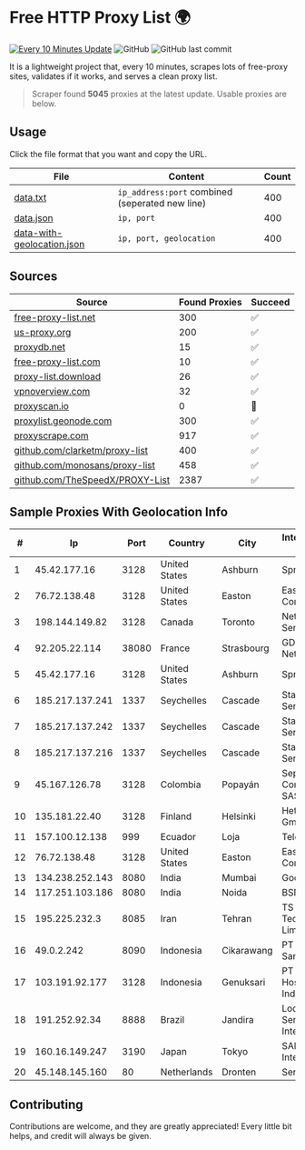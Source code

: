 
# Free HTTP Proxy List 🌍

[![Every 10 Minutes Update](https://github.com/mertguvencli/http-proxy-list/actions/workflows/main.yml/badge.svg?branch=main)](https://github.com/mertguvencli/http-proxy-list/actions/workflows/main.yml)
![GitHub](https://img.shields.io/github/license/mertguvencli/http-proxy-list)
![GitHub last commit](https://img.shields.io/github/last-commit/mertguvencli/http-proxy-list)

It is a lightweight project that, every 10 minutes, scrapes lots of free-proxy sites, validates if it works, and serves a clean proxy list.


> Scraper found **5045** proxies at the latest update. Usable proxies are below.

## Usage

Click the file format that you want and copy the URL.


|File|Content|Count|
|----|-------|-----|
|[data.txt](https://raw.githubusercontent.com/mertguvencli/http-proxy-list/main/proxy-list/data.txt)|`ip_address:port` combined (seperated new line)|400|
|[data.json](https://raw.githubusercontent.com/mertguvencli/http-proxy-list/main/proxy-list/data.json)|`ip, port`|400|
|[data-with-geolocation.json](https://raw.githubusercontent.com/mertguvencli/http-proxy-list/main/proxy-list/data-with-geolocation.json)|`ip, port, geolocation`|400|

## Sources

|Source|Found Proxies|Succeed|
|------|-------------|-------|
|[free-proxy-list.net](https://free-proxy-list.net)|300|✅|
|[us-proxy.org](https://www.us-proxy.org)|200|✅|
|[proxydb.net](http://proxydb.net)|15|✅|
|[free-proxy-list.com](https://free-proxy-list.com/?page=&port=&type%5B%5D=http&type%5B%5D=https&up_time=0&search=Search)|10|✅|
|[proxy-list.download](https://www.proxy-list.download/HTTP)|26|✅|
|[vpnoverview.com](https://vpnoverview.com/privacy/anonymous-browsing/free-proxy-servers)|32|✅|
|[proxyscan.io](https://www.proxyscan.io)|0|🚫|
|[proxylist.geonode.com](https://proxylist.geonode.com/api/proxy-list?limit=300&page=1&sort_by=lastChecked&sort_type=desc&protocols=http,https)|300|✅|
|[proxyscrape.com](https://api.proxyscrape.com/v2/?request=displayproxies&protocol=http&timeout=10000&country=all&ssl=all&anonymity=all)|917|✅|
|[github.com/clarketm/proxy-list](https://raw.githubusercontent.com/clarketm/proxy-list/master/proxy-list-raw.txt)|400|✅|
|[github.com/monosans/proxy-list](https://raw.githubusercontent.com/monosans/proxy-list/main/proxies/http.txt)|458|✅|
|[github.com/TheSpeedX/PROXY-List](https://raw.githubusercontent.com/TheSpeedX/PROXY-List/master/http.txt)|2387|✅|


## Sample Proxies With Geolocation Info

|#|Ip|Port|Country|City|Internet Service Provider|
|-|--|----|-------|----|-------------------------|
|1|45.42.177.16|3128|United States|Ashburn|Sprint|
|2|76.72.138.48|3128|United States|Easton|Easton Utilities Commission|
|3|198.144.149.82|3128|Canada|Toronto|Netminders Server Hosting|
|4|92.205.22.114|38080|France|Strasbourg|GD MASS Network|
|5|45.42.177.16|3128|United States|Ashburn|Sprint|
|6|185.217.137.241|1337|Seychelles|Cascade|Stallion Network Services Limited|
|7|185.217.137.242|1337|Seychelles|Cascade|Stallion Network Services Limited|
|8|185.217.137.216|1337|Seychelles|Cascade|Stallion Network Services Limited|
|9|45.167.126.78|3128|Colombia|Popayán|Sepcom Comunicaciones SAS|
|10|135.181.22.40|3128|Finland|Helsinki|Hetzner Online GmbH|
|11|157.100.12.138|999|Ecuador|Loja|Telconet S.A|
|12|76.72.138.48|3128|United States|Easton|Easton Utilities Commission|
|13|134.238.252.143|8080|India|Mumbai|Google LLC|
|14|117.251.103.186|8080|India|Noida|BSNL Internet|
|15|195.225.232.3|8085|Iran|Tehran|TS Information Technology Limited|
|16|49.0.2.242|8090|Indonesia|Cikarawang|PT Usaha Adi Sanggoro|
|17|103.191.92.177|3128|Indonesia|Genuksari|PT Cloud Hosting Indonesia|
|18|191.252.92.34|8888|Brazil|Jandira|Locaweb Serviços de Internet S/A|
|19|160.16.149.247|3190|Japan|Tokyo|SAKURA Internet Inc.|
|20|45.148.145.160|80|Netherlands|Dronten|Serverius|



## Contributing

Contributions are welcome, and they are greatly appreciated! Every
little bit helps, and credit will always be given.

